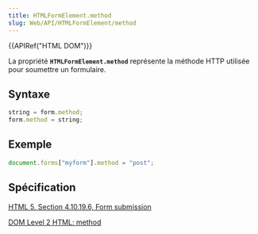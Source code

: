 ```yaml
---
title: HTMLFormElement.method
slug: Web/API/HTMLFormElement/method
---
```


{{APIRef("HTML DOM")}}

La propriété **`HTMLFormElement.method`** représente la méthode HTTP utilisée pour soumettre un formulaire.

## Syntaxe

```js
string = form.method;
form.method = string;
```

## Exemple

```js
document.forms["myform"].method = "post";
```

## Spécification

[HTML 5, Section 4.10.19.6, Form submission](https://www.w3.org/TR/html5/association-of-controls-and-forms.html#dom-fs-method)

[DOM Level 2 HTML: method](https://www.w3.org/TR/DOM-Level-2-HTML/html.html#ID-82545539)
